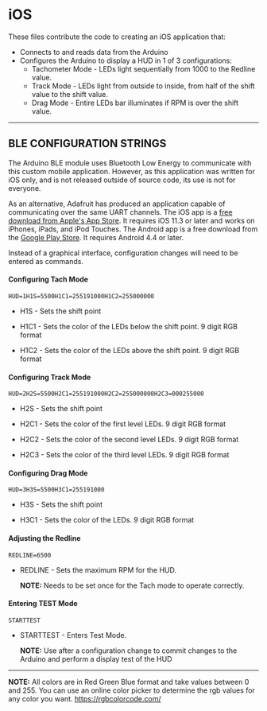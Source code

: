 # iOS

These files contribute the code to creating an iOS application that:

- Connects to and reads data from the Arduino
- Configures the Arduino to display a HUD in 1 of 3 configurations:
  - Tachometer Mode - LEDs light sequentially from 1000 to the Redline value.
  - Track Mode - LEDs light from outside to inside, from half of the shift value to the shift value.
  - Drag Mode - Entire LEDs bar illuminates if RPM is over the shift value.

------

## BLE CONFIGURATION STRINGS

The Arduino BLE module uses Bluetooth Low Energy to communicate with this custom mobile application. However, as this application was written for iOS only, and is not  released outside of source code, its use is not for everyone.

As an alternative, Adafruit has produced an application capable of communicating over the same UART channels. The iOS app is a [free download from Apple's App Store](https://itunes.apple.com/us/app/adafruit-bluefruit-le-connect/id830125974?mt=8). It requires iOS 11.3 or later and works on iPhones, iPads, and iPod Touches. The Android app is a free download from the [Google Play Store](https://play.google.com/store/apps/details?id=com.adafruit.bluefruit.le.connect). It requires Android 4.4 or later.

Instead of a graphical interface, configuration changes will need to be entered as commands.

#### Configuring Tach Mode

```
HUD=1H1S=5500H1C1=255191000H1C2=255000000
```

- H1S - Sets the shift point 

- H1C1 - Sets the color of the LEDs below the shift point. 9 digit RGB format

- H1C2 - Sets the color of the LEDs above the shift point. 9 digit RGB format

  

#### Configuring Track Mode

```
HUD=2H2S=5500H2C1=255191000H2C2=255000000H2C3=000255000
```

- H2S - Sets the shift point 

- H2C1 - Sets the color of the first level LEDs. 9 digit RGB format

- H2C2 - Sets the color of the second level LEDs. 9 digit RGB format

- H2C3 - Sets the color of the third level LEDs. 9 digit RGB format

  

#### Configuring Drag Mode

```
HUD=3H3S=5500H3C1=255191000
```

- H3S - Sets the shift point 

- H3C1 - Sets the color of the LEDs. 9 digit RGB format

  


#### Adjusting the Redline

```
REDLINE=6500
```

- REDLINE - Sets the maximum RPM for the HUD. 

  **NOTE:** Needs to be set once for the Tach mode to operate correctly.

  

#### Entering TEST Mode

```
STARTTEST
```

- STARTTEST - Enters Test Mode. 

  **NOTE:** Use after a configuration change to commit changes to the Arduino and perform a display test of the HUD

------

**NOTE:** All colors are in Red Green Blue format and take values between 0 and 255. You can use an online color picker to determine the rgb values for any color you want. https://rgbcolorcode.com/
